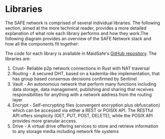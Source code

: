 # Libraries

The SAFE network is comprised of several individual libraries. The following section, aimed at the more technical reader, provides a more detailed explanation of what role each library performs and how they work.The following diagram provides an overview of the SAFE Network stack and how all the components fit together:



The code for each library is available in MaidSafe's [GitHub repository](https://github.com/maidsafe). The libraries are:

1.  Crust- Reliable p2p network connections in Rust with NAT traversal
2.  Routing - A secured DHT, based on a kademlia-like implementation, that has group based consensus decisions confirmed by Sentinel
3.  Vault - An autonomous network that perform many functions including data storage, data management, publishing and sharing that receives responsibilities for anything with a network address from the routing layer
5.  Encrypt - Self-encrypting files (convergent encryption plus obfuscation) which can be accessed via either a REST or POISIX API. The RESTful API offers simplicity (GET, PUT, POST, DELETE), while the POSIX API provides more granular access.
6.  Drive - A virtual drive offering services to store and retrieve information to any storage media including network file systems



